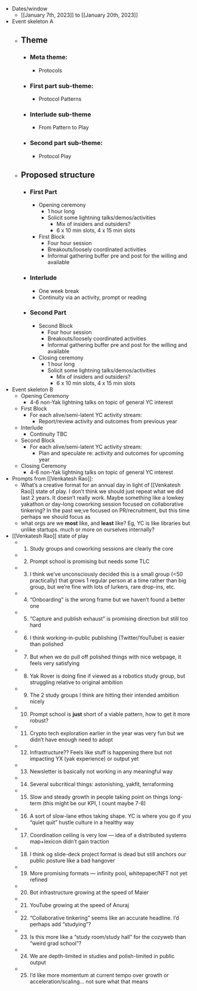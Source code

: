- Dates/window
    - [[January 7th, 2023]] to [[January 20th, 2023]]
- Event skeleton A
    - ## Theme
        - ### Meta theme:
            - Protocols
        - ### First part sub-theme:
            - Protocol Patterns
        - ### Interlude sub-theme
            - From Pattern to Play
        - ### Second part sub-theme:
            - Protocol Play
    - ## Proposed structure
        - ### First Part
            - Opening ceremony
                - 1 hour long
                - Solicit some lightning talks/demos/activities
                    - Mix of insiders and outsiders?
                    - 6 x 10 min slots, 4 x 15 min slots
            - First Block
                - Four hour session
                - Breakouts/loosely coordinated activities
                - Informal gathering buffer pre and post for the willing and available
        - ### Interlude
            - One week break
            - Continuity via an activity, prompt or reading
        - ### Second Part
            - Second Block
                - Four hour session
                - Breakouts/loosely coordinated activities
                - Informal gathering buffer pre and post for the willing and available
            - Closing ceremony
                - 1 hour long
                - Solicit some lightning talks/demos/activities
                    - Mix of insiders and outsiders?
                    - 6 x 10 min slots, 4 x 15 min slots
- Event skeleton B
    - Opening Ceremony
        - 4-6 non-Yak lightning talks on topic of general YC interest
    - First Block
        - For each alive/semi-latent YC activity stream:
            - Report/review activity and outcomes from previous year
    - Interlude
        - Continuity TBC
    - Second Block
        - For each alive/semi-latent YC activity stream:
            - Plan and speculate re: activity and outcomes for upcoming year
    - Closing Ceremony
        - 4-6 non-Yak lightning talks on topic of general YC interest
- Prompts from [[Venkatesh Rao]]:
    - What’s a creative format for an annual day in light of [[Venkatesh Rao]] state of play. I don’t think we should just repeat what we did last 2 years. It doesn’t really work. Maybe something like a lowkey yakathon or day-long coworking session focused on collaborative tinkering? In the past we;ve focused on PR/recruitment, but this time perhaps we should focus as
    - what orgs are we __most__ like, and __least__ like? Eg, YC is like libraries but unlike  startups. much or more on ourselves internally?
- [[Venkatesh Rao]] state of play
    - 1. Study groups and coworking sessions are clearly the core
    - 2. Prompt school is promising but needs some TLC
    - 3. I think we’ve unconsciously decided this is a small group (<50 practically) that grows 1 regular person at a time rather than big group, but we’re fine with lots of lurkers, rare drop-ins, etc. 
    - 4. “Onboarding” is the wrong frame but we haven’t found a better one
    - 5. “Capture and publish exhaust” is promising direction but still too hard
    - 6. I think working-in-public publishing (Twitter/YouTube) is easier than polished
    - 7. But when we do pull off polished things with nice webpage, it feels very satisfying
    - 8. Yak Rover is doing fine if viewed as a robotics study group, but struggling relative to original ambition
    - 9. The 2 study groups I think are hitting their intended ambition nicely
    - 10. Prompt school is __just__ short of a viable pattern, how to get it more robust?
    - 11. Crypto tech exploration earlier in the year was very fun but we didn’t have enough need to adopt
    - 12. Infrastructure?? Feels like stuff is happening there but not impacting YX (yak experience) or output yet
    - 13. Newsletter is basically not working in any meaningful way
    - 14. Several subcritical things: astonishing, yakfit, terraforming
    - 15. Slow and steady growth in people taking point on things long-term (this might be our KPI, I count maybe 7-8)
    - 16. A sort of slow-lane ethos taking shape. YC is where you go if you “quiet quit” hustle culture in a healthy way
    - 17. Coordination ceiling is very low — idea of a distributed systems map+lexicon didn’t gain traction
    - 18. I think og slide-deck project format is dead but still anchors our public posture like a bad hangover
    - 19. More promising formats — infinity pool, whitepaper/NFT not yet refined

    - 20. Bot infrastructure growing at the speed of Maier
    - 21. YouTube growing at the speed of Anuraj
    - 22. “Collaborative tinkering” seems like an accurate headline. I’d perhaps add “studying”? 
    - 23. Is this more like a “study room/study hall” for the cozyweb than “weird grad school”?
    - 24. We are depth-limited in studies and polish-limited in public output
    - 25. I’d like more momentum at current tempo over growth or acceleration/scaling… not sure what that means
